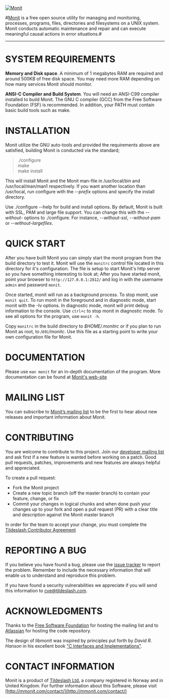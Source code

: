 [![Monit](http://mmonit.com/monit/_Media/logo2x.png)](http://mmonit.com/monit) 
 

#[Monit](http://mmonit.com/monit) is a free open source utility for managing and monitoring, processes, programs, files, directories and filesystems on a UNIX system. Monit conducts automatic maintenance and repair and can execute meaningful causal actions in error situations.#

---

SYSTEM REQUIREMENTS
===================

__Memory and Disk space__. A minimum of 1 megabytes RAM are required and around 500KB of free disk space. You may need more RAM depending on how many services Monit should monitor. 
  
__ANSI-C Compiler and Build System__. You will need an ANSI-C99 compiler installed to build Monit. The GNU C compiler (GCC) from the Free Software Foundation (FSF) is recommended. In addition, your PATH must contain basic build tools such as make.


INSTALLATION
============

Monit utilize the GNU auto-tools and provided the requirements above are
satisfied, building Monit is conducted via the standard;  

> ./configure  
> make  
> make install  

This will install Monit and the Monit man-file in /usr/local/bin and /usr/local/man/man1 respectively. If you want another location than
/usr/local, run configure with the *--prefix* options and specify the install directory.

Use ./configure --help for build and install options. By default, Monit is built with SSL, PAM and large file support. You can change this
with the *--without-<xxx>* options to ./configure. For instance, *--without-ssl*, *--without-pam* or *--without-largefiles*.


QUICK START
===========

After you have built Monit you can simply start the monit program from the build directory to test it. Monit will use the `monitrc` control file
located in this directory for it's configuration. The file is setup to start Monit's http server so you have something interesting to look at;
After you have started monit, point your browser to `http://127.0.0.1:2812/` and log in with the username `admin` and password `monit`.

Once started, monit will run as a background process. To stop monit, use `monit quit`. To run monit in the foreground and in diagnostic mode,
start monit with the -Iv options. In diagnostic mode, monit will print debug information to the console. Use `ctrl+c` to stop monit in
diagnostic mode. To see all options for the program, use `monit -h`.

Copy `monitrc` in the build directory to *$HOME/.monitrc* or if you plan to run Monit as root, to */etc/monitc*. Use this file as a starting
point to write your own configuration file for Monit.


DOCUMENTATION
=============

Please use `man monit` for an in-depth documentation of the program. More documentation can be found at [Monit's web-site](http://mmonit.com/monit/ "Documentation")


MAILING LIST
============

You can subscribe to [Monitʼs mailing list](https://lists.nongnu.org/mailman/listinfo/monit-announce) to be the first to hear about new releases and important information about Monit. 


CONTRIBUTING
============
 
You are welcome to contribute to this project. Join our [developer mailing
list](https://lists.nongnu.org/mailman/listinfo/monit-dev) and ask first if a new feature is wanted before working on a patch.
Good pull requests, patches, improvements and new features are always helpful and appreciated.

To create a pull request:

* Fork the Monit project
* Create a new topic branch (off the master branch) to contain your feature, change, or fix
* Commit your changes in logical chunks and when done push your changes up to your fork and open a pull request (PR) with a clear title and description against the Monit master branch

In order for the team to accept your change, you must complete the [Tildeslash Contributor Agreement](http://tildeslash.com/cla/)


REPORTING A BUG
===============

If you believe you have found a bug, please use the [issue tracker](https://bitbucket.org/tildeslash/monit/issues) to report the problem.
Remember to include the necessary information that will enable us to understand and reproduce this problem. 

If you have found a security vulnerabilities we appreciate if you will send this information to [cve@tildeslash.com](mailto:cve@tildeslash.com).


ACKNOWLEDGMENTS
===============

Thanks to the [Free Software Foundation](http://www.fsf.org) for hosting the mailing list and to [Atlassian](https://www.atlassian.com) for hosting the code repository.

The design of libmonit was inspired by principles put forth by *David R. Hanson* in his excellent book ["C Interfaces and
Implementations"](http://www.cs.princeton.edu/software/cii/ "CII"). 


CONTACT INFORMATION
===================

Monit is a product of [Tildeslash Ltd.](http://tildeslash.com/) a company registered in Norway and in United Kingdom. For further information about this Software, please visit [http://mmonit.com/contact/](http://mmonit.com/contact/)
